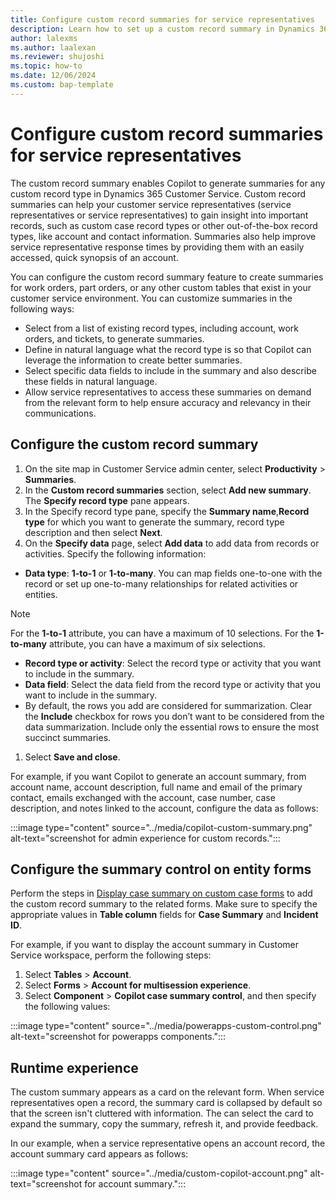 ```yaml
---
title: Configure custom record summaries for service representatives
description: Learn how to set up a custom record summary in Dynamics 365 Customer Service.
author: lalexms 
ms.author: laalexan
ms.reviewer: shujoshi
ms.topic: how-to 
ms.date: 12/06/2024
ms.custom: bap-template 
---
```


# Configure custom record summaries for service representatives

The custom record summary enables Copilot to generate summaries for any custom record type in Dynamics 365 Customer Service. Custom record summaries can help your customer service representatives (service representatives or service representatives) to gain insight into important records, such as custom case record types or other out-of-the-box record types, like account and contact information. Summaries also help improve service representative response times by providing them with an easily accessed, quick synopsis of an account.

You can configure the custom record summary feature to create summaries for work orders, part orders, or any other custom tables that exist in your customer service environment. You can customize summaries in the following ways:
- Select from a list of existing record types, including account, work orders, and tickets, to generate summaries.
- Define in natural language what the record type is so that Copilot can leverage the information to create better summaries.
- Select specific data fields to include in the summary and also describe these fields in natural language.
- Allow service representatives to access these summaries on demand from the relevant form to help ensure accuracy and relevancy in their communications.

## Configure the custom record summary

1. On the site map in Customer Service admin center, select **Productivity** > **Summaries**.
1. In the **Custom record summaries** section, select **Add new summary**. The **Specify record type** pane appears.
1. In the Specify record type pane, specify the **Summary name**,**Record type** for which you want to generate the summary, record type description and then select **Next**.  
1. On the **Specify data** page, select **Add data** to add data from records or activities. Specify the following information:
  - **Data type**: **1-to-1** or **1-to-many**. You can map fields one-to-one with the record or set up one-to-many relationships for related activities or entities.
   > [!Note]
   > For the **1-to-1** attribute, you can have a maximum of 10 selections. For the **1-to-many** attribute, you can have a maximum of six selections.
  - **Record type or activity**: Select the record type or activity that you want to include in the summary.
  - **Data field**: Select the data field from the record type or activity that you want to include in the summary.
  - By default, the rows you add are considered for summarization. Clear the **Include** checkbox for rows you don’t want to be considered from the data summarization. Include only the essential rows to ensure the most succinct summaries.
1. Select **Save and close**.

For example, if you want Copilot to generate an account summary, from account name, account description, full name and email of the primary contact, emails exchanged with the account, case number, case description, and notes linked to the account, configure the data as follows:

:::image type="content" source="../media/copilot-custom-summary.png" alt-text="screenshot for admin experience for custom records.":::


## Configure the summary control on entity forms

Perform the steps in [Display case summary on custom case forms](copilot-powerapps-settings.md) to add the custom record summary to the related forms. Make sure to specify the appropriate values in **Table column** fields for **Case Summary** and **Incident ID**.

For example, if you want to display the account summary in Customer Service workspace, perform the following steps:
1. Select **Tables** > **Account**.
1. Select **Forms** > **Account for multisession experience**.
1. Select **Component** > **Copilot case summary control**, and then specify the following values:

:::image type="content" source="../media/powerapps-custom-control.png" alt-text="screenshot for powerapps components.":::

## Runtime experience

The custom summary appears as a card on the relevant form. When service representatives open a record, the summary card is collapsed by default so that the screen isn't cluttered with information. The can select the card to expand the summary, copy the summary, refresh it, and provide feedback.

In our example, when a service representative opens an account record, the account summary card appears as follows:

:::image type="content" source="../media/custom-copilot-account.png" alt-text="screenshot for account summary.":::
